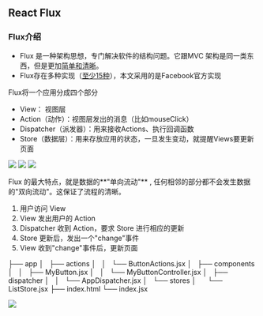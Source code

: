## React Flux

### Flux介绍

- Flux 是一种架构思想，专门解决软件的结构问题。它跟MVC 架构是同一类东西，但是更加[简单和清晰](https://www.infoq.com/news/2014/05/facebook-mvc-flux)。
- Flux存在多种实现（[至少15种](https://github.com/voronianski/flux-comparison)），本文采用的是Facebook官方实现

Flux将一个应用分成四个部分

- View： 视图层
- Action（动作）：视图层发出的消息（比如mouseClick）
- Dispatcher（派发器）：用来接收Actions、执行回调函数
- Store（数据层）：用来存放应用的状态，一旦发生变动，就提醒Views要更新页面

![](http://i.imgur.com/UvwpYTc.png)
![](http://i.imgur.com/JAZr29t.png)
![](http://i.imgur.com/KoGMnLA.png)

Flux 的最大特点，就是数据的**"单向流动"** , 任何相邻的部分都不会发生数据的"双向流动"。这保证了流程的清晰。

1. 用户访问 View
2. View 发出用户的 Action
3. Dispatcher 收到 Action，要求 Store 进行相应的更新
4. Store 更新后，发出一个"change"事件
5. View 收到"change"事件后，更新页面

├── app
│   ├──  actions
│   │    └── ButtonActions.jsx
│   ├──  components
│   │    ├── MyButton.jsx
│   │    └── MyButtonController.jsx
│   ├──  dispatcher
│   │    └── AppDispatcher.jsx
│   └──  stores
│        └── ListStore.jsx
├── index.html
└── index.jsx

![](http://i.imgur.com/lxDIHcu.png)



